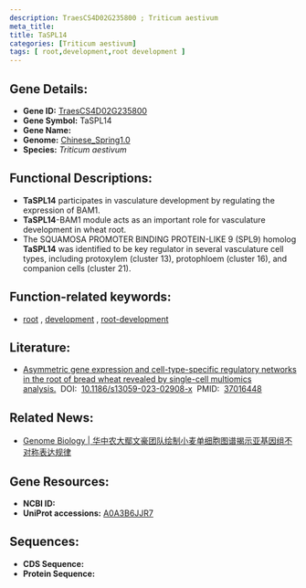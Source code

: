 ```yaml
---
description: TraesCS4D02G235800 ; Triticum aestivum
meta_title:
title: TaSPL14
categories: [Triticum aestivum]
tags: [ root,development,root development ]
---
```


## Gene Details:
- **Gene ID:**	[TraesCS4D02G235800](https://ensembl.gramene.org/Triticum_aestivum/Gene/Summary?g=TraesCS4D02G235800)
- **Gene Symbol:** TaSPL14
- **Gene Name:** 
- **Genome:** [Chinese_Spring1.0](https://ensembl.gramene.org/Triticum_aestivum/Info/Index)
- **Species:** *Triticum aestivum*

## Functional Descriptions:
   - **TaSPL14** participates in vasculature development by regulating the expression of BAM1. 
   - **TaSPL14**-BAM1 module acts as an important role for vasculature development in wheat root.
   - The SQUAMOSA PROMOTER BINDING PROTEIN-LIKE 9 (SPL9) homolog **TaSPL14** was identified to be key regulator in several vasculature cell types, including protoxylem (cluster 13), protophloem (cluster 16), and companion cells (cluster 21).

## Function-related keywords:
   - [root](/tags/root/)&nbsp;,&nbsp;[development](/tags/development/)&nbsp;,&nbsp;[root-development](/tags/root-development/)

## Literature:
   - [Asymmetric gene expression and cell-type-specific regulatory networks in the root of bread wheat revealed by single-cell multiomics analysis.]( https://genomebiology.biomedcentral.com/articles/10.1186/s13059-023-02908-x)&nbsp;&nbsp;DOI:&nbsp;&nbsp;[10.1186/s13059-023-02908-x](https://genomebiology.biomedcentral.com/articles/10.1186/s13059-023-02908-x)&nbsp;&nbsp;PMID:&nbsp;&nbsp;[37016448](https://pubmed.ncbi.nlm.nih.gov/37016448/)

## Related News:
   - [Genome Biology | 华中农大鄢文豪团队绘制小麦单细胞图谱揭示亚基因组不对称表达规律](https://mp.weixin.qq.com/s?__biz=MzIyOTY2NDYyNQ==&mid=2247570143&idx=7&sn=44e375850758e8c822bba63c01d00437&chksm=7954a28a0ae0ee3b159e464c3097c0ea521e797eb04ecc2a34d4eea6a2ee7e40a23acfc65e4b&scene=27#wechat_redirect)

## Gene Resources:
- **NCBI ID:**  [](https://www.ncbi.nlm.nih.gov/gene/?term=)
- **UniProt accessions:** [A0A3B6JJR7](https://www.uniprot.org/uniprotkb/A0A3B6JJR7/entry)



## Sequences:
- **CDS Sequence:**
- **Protein Sequence:**
